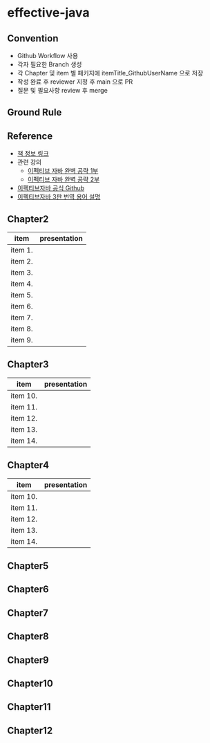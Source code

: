 # effective-java

## Convention
* Github Workflow 사용
* 각자 필요한 Branch 생성
* 각 Chapter 및 item 별 패키지에 itemTitle_GithubUserName 으로 저장
* 작성 완료 후 reviewer 지정 후 main 으로 PR
* 질문 및 필요사항 review 후 merge

## Ground Rule

## Reference
* [책 정보 링크](https://www.yes24.com/Product/Goods/65551284)
* 관련 강의
  - [이펙티브 자바 완벽 공략 1부](https://www.inflearn.com/course/%EC%9D%B4%ED%8E%99%ED%8B%B0%EB%B8%8C-%EC%9E%90%EB%B0%94-1)
  - [이펙티브 자바 완벽 공략 2부](https://www.inflearn.com/course/%EC%9D%B4%ED%8E%99%ED%8B%B0%EB%B8%8C-%EC%9E%90%EB%B0%94-2)
* [이펙티브자바 공식 Github](https://github.com/WegraLee/effective-java-3e-source-code)
* [이펙티브자바 3판 번역 용어 설명](https://docs.google.com/document/d/1Nw-_FJKre9x7Uy6DZ0NuAFyYUCjBPCpINxqrP0JFuXk/edit)

## Chapter2
|item|presentation|
|-|-|
|item 1.| |
|item 2.| |
|item 3.| |
|item 4.| |
|item 5.| |
|item 6.| |
|item 7.| |
|item 8.| |
|item 9.| |

## Chapter3
|item|presentation|
|-|-|
|item 10.| |
|item 11.| |
|item 12.| |
|item 13.| |
|item 14.| |

## Chapter4
|item|presentation|
|-|-|
|item 10.| |
|item 11.| |
|item 12.| |
|item 13.| |
|item 14.| |

## Chapter5

## Chapter6

## Chapter7

## Chapter8

## Chapter9

## Chapter10

## Chapter11

## Chapter12
